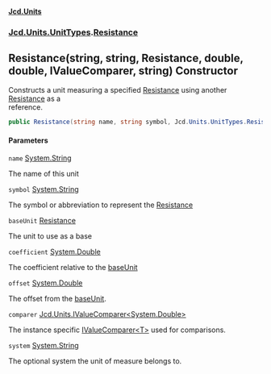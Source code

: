 #### [Jcd.Units](index.md 'index')
### [Jcd.Units.UnitTypes](Jcd.Units.UnitTypes.md 'Jcd.Units.UnitTypes').[Resistance](Resistance.md 'Jcd.Units.UnitTypes.Resistance')

## Resistance(string, string, Resistance, double, double, IValueComparer<double>, string) Constructor

Constructs a unit measuring a specified [Resistance](Resistance.md 'Jcd.Units.UnitTypes.Resistance') using another [Resistance](Resistance.md 'Jcd.Units.UnitTypes.Resistance') as a  
reference.

```csharp
public Resistance(string name, string symbol, Jcd.Units.UnitTypes.Resistance? baseUnit=null, double coefficient=1.0, double offset=0.0, Jcd.Units.IValueComparer<double>? comparer=null, string system="");
```
#### Parameters

<a name='Jcd.Units.UnitTypes.Resistance.Resistance(string,string,Jcd.Units.UnitTypes.Resistance,double,double,Jcd.Units.IValueComparer_double_,string).name'></a>

`name` [System.String](https://docs.microsoft.com/en-us/dotnet/api/System.String 'System.String')

The name of this unit

<a name='Jcd.Units.UnitTypes.Resistance.Resistance(string,string,Jcd.Units.UnitTypes.Resistance,double,double,Jcd.Units.IValueComparer_double_,string).symbol'></a>

`symbol` [System.String](https://docs.microsoft.com/en-us/dotnet/api/System.String 'System.String')

The symbol or abbreviation to represent the [Resistance](Resistance.md 'Jcd.Units.UnitTypes.Resistance')

<a name='Jcd.Units.UnitTypes.Resistance.Resistance(string,string,Jcd.Units.UnitTypes.Resistance,double,double,Jcd.Units.IValueComparer_double_,string).baseUnit'></a>

`baseUnit` [Resistance](Resistance.md 'Jcd.Units.UnitTypes.Resistance')

The unit to use as a base

<a name='Jcd.Units.UnitTypes.Resistance.Resistance(string,string,Jcd.Units.UnitTypes.Resistance,double,double,Jcd.Units.IValueComparer_double_,string).coefficient'></a>

`coefficient` [System.Double](https://docs.microsoft.com/en-us/dotnet/api/System.Double 'System.Double')

The coefficient relative to the [baseUnit](Resistance..ctor.5hpPQPOYbeqJP6EYoSyvQQ.md#Jcd.Units.UnitTypes.Resistance.Resistance(string,string,Jcd.Units.UnitTypes.Resistance,double,double,Jcd.Units.IValueComparer_double_,string).baseUnit 'Jcd.Units.UnitTypes.Resistance.Resistance(string, string, Jcd.Units.UnitTypes.Resistance, double, double, Jcd.Units.IValueComparer<double>, string).baseUnit')

<a name='Jcd.Units.UnitTypes.Resistance.Resistance(string,string,Jcd.Units.UnitTypes.Resistance,double,double,Jcd.Units.IValueComparer_double_,string).offset'></a>

`offset` [System.Double](https://docs.microsoft.com/en-us/dotnet/api/System.Double 'System.Double')

The offset from the [baseUnit](Resistance..ctor.5hpPQPOYbeqJP6EYoSyvQQ.md#Jcd.Units.UnitTypes.Resistance.Resistance(string,string,Jcd.Units.UnitTypes.Resistance,double,double,Jcd.Units.IValueComparer_double_,string).baseUnit 'Jcd.Units.UnitTypes.Resistance.Resistance(string, string, Jcd.Units.UnitTypes.Resistance, double, double, Jcd.Units.IValueComparer<double>, string).baseUnit').

<a name='Jcd.Units.UnitTypes.Resistance.Resistance(string,string,Jcd.Units.UnitTypes.Resistance,double,double,Jcd.Units.IValueComparer_double_,string).comparer'></a>

`comparer` [Jcd.Units.IValueComparer&lt;](IValueComparer_T_.md 'Jcd.Units.IValueComparer<T>')[System.Double](https://docs.microsoft.com/en-us/dotnet/api/System.Double 'System.Double')[&gt;](IValueComparer_T_.md 'Jcd.Units.IValueComparer<T>')

The instance specific [IValueComparer&lt;T&gt;](IValueComparer_T_.md 'Jcd.Units.IValueComparer<T>') used for comparisons.

<a name='Jcd.Units.UnitTypes.Resistance.Resistance(string,string,Jcd.Units.UnitTypes.Resistance,double,double,Jcd.Units.IValueComparer_double_,string).system'></a>

`system` [System.String](https://docs.microsoft.com/en-us/dotnet/api/System.String 'System.String')

The optional system the unit of measure belongs to.